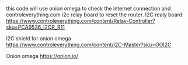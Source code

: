 this code will use onion omega to check the internet connection and controleverything.com i2c relay board to reset the router.
I2C realy board
https://www.controleverything.com/content/Relay-Controller?sku=PCA9536_I2CR_R11

I2C shield for onion omega
https://www.controleverything.com/content/I2C-Master?sku=OOI2C

Onion omega
https://onion.io/



